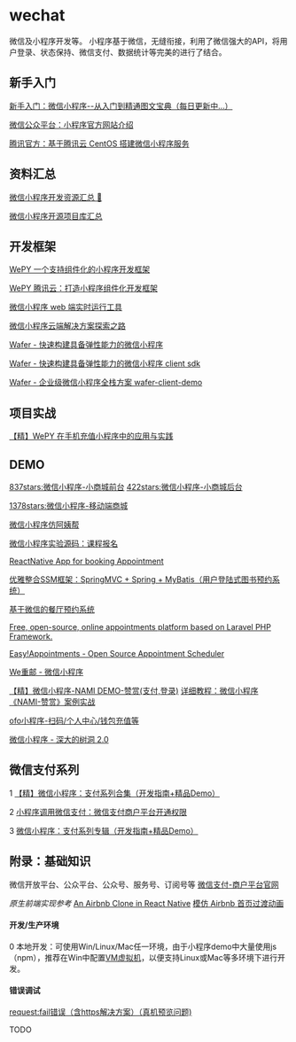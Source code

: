# wechat
微信及小程序开发等。
小程序基于微信，无缝衔接，利用了微信强大的API，将用户登录、状态保持、微信支付、数据统计等完美的进行了结合。

## 新手入门
[新手入门：微信小程序--从入门到精通图文宝典（每日更新中...）](http://bbs.html51.com/t-89-1-1/)

[微信公众平台：小程序官方网站介绍](https://mp.weixin.qq.com/debug/wxadoc/introduction/#产品定位及功能介绍)

[腾讯官方：基于腾讯云 CentOS 搭建微信小程序服务](https://www.qcloud.com/developer/labs/lab/10004)

## 资料汇总
[微信小程序开发资源汇总 💯](https://github.com/justjavac/awesome-wechat-weapp#%E5%AE%98%E6%96%B9%E6%96%87%E6%A1%A3)

[微信小程序开源项目库汇总](https://github.com/opendigg/awesome-github-wechat-weapp)

## 开发框架
[WePY 一个支持组件化的小程序开发框架](https://github.com/wepyjs/wepy)

[WePY 腾讯云：打造小程序组件化开发框架](https://www.qcloud.com/community/article/214513)

[微信小程序 web 端实时运行工具](https://github.com/chemzqm/wept)

[微信小程序云端解决方案探索之路](https://github.com/tencentyun/blog/issues/1)

[Wafer - 快速构建具备弹性能力的微信小程序](https://github.com/tencentyun/wafer)

[Wafer - 快速构建具备弹性能力的微信小程序 client sdk](https://github.com/tencentyun/wafer-client-sdk)

[Wafer - 企业级微信小程序全栈方案 wafer-client-demo](https://github.com/tencentyun/wafer-client-demo)

## 项目实战
[【精】WePY 在手机充值小程序中的应用与实践](https://www.qcloud.com/community/article/506724)

## DEMO
[837stars:微信小程序-小商城前台](https://github.com/skyvow/m-mall) [422stars:微信小程序-小商城后台](https://github.com/skyvow/m-mall-admin)

[1378stars:微信小程序-移动端商城](https://github.com/liuxuanqiang/wechat-weapp-mall)

[微信小程序仿阿姨帮](https://github.com/Sukura7/WeChat_ayibang)

[微信小程序实验源码：课程报名](http://bbs.html51.com/t-182-1-1/)

[ReactNative App for booking Appointment](https://github.com/iZaL/my-appointment)

[优雅整合SSM框架：SpringMVC + Spring + MyBatis（用户登陆式图书预约系统）](https://github.com/nize1989/ssm-BookAppointment)

[基于微信的餐厅预约系统](https://github.com/zhongkouwei/Restaurant-Reservation)

[Free, open-source, online appointments platform based on Laravel PHP Framework.](https://github.com/timegridio/timegrid)

[Easy!Appointments - Open Source Appointment Scheduler ](https://github.com/alextselegidis/easyappointments)

[We重邮 - 微信小程序](https://github.com/mcc108/wecqupt)

[【精】微信小程序-NAMI DEMO-赞赏(支付,登录)](https://github.com/wodenwang/nami-demo-pay) [详细教程：微信小程序《NAMI-赞赏》案例实战](https://zhuanlan.zhihu.com/p/25372448)

[ofo小程序-扫码/个人中心/钱包充值等](http://www.jianshu.com/p/68e3b8927a77)

[微信小程序 - 深大的树洞 2.0](https://github.com/jas0ncn/szushudong)


## 微信支付系列
1 [【精】微信小程序：支付系列合集（开发指南+精品Demo）](http://www.wxapp-union.com/portal.php?mod=view&aid=2572)

2 [小程序调用微信支付：微信支付商户平台开通权限](https://pay.weixin.qq.com/index.php/core/home/login?return_url=%2Findex.php)

3 [微信小程序：支付系列专辑（开发指南+精品Demo）](http://www.jianshu.com/p/2b63c81ec7f5)

## 附录：基础知识
微信开放平台、公众平台、公众号、服务号、订阅号等
[微信支付-商户平台官网](https://pay.weixin.qq.com/index.php/core/home/login?return_url=%2Findex.php)

*原生前端实现参考*
[An Airbnb Clone in React Native](https://github.com/VctrySam/AirBnb)
[模仿 Airbnb 首页过渡动画](https://github.com/newyjp/JPAnimation)

#### 开发/生产环境
0 本地开发：可使用Win/Linux/Mac任一环境，由于小程序demo中大量使用js（npm），推荐在Win中配置[VM虚拟机](http://partnerweb.vmware.com/GOSIG/home.html)，以便支持Linux或Mac等多环境下进行开发。

#### 错误调试
[request:fail错误（含https解决方案）（真机预览问题)](http://www.wxapp-union.com/forum.php?mod=viewthread&tid=648)

TODO
